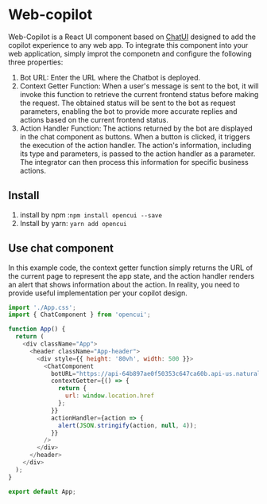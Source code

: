 # Web-copilot 
Web-Copilot is a React UI component based on [ChatUI](https://github.com/alibaba/ChatUI) designed to add the copilot experience to any web app. To integrate this component into your web application, simply improt the componetn and configure the following three properties:

1. Bot URL: Enter the URL where the Chatbot is deployed.
2. Context Getter Function: When a user's message is sent to the bot, it will invoke this function to retrieve the current frontend status before making the request. The obtained status will be sent to the bot as request parameters, enabling the bot to provide more accurate replies and actions based on the current frontend status.
3. Action Handler Function: The actions returned by the bot are displayed in the chat component as buttons. When a button is clicked, it triggers the execution of the action handler. The action's information, including its type and parameters, is passed to the action handler as a parameter. The integrator can then process this information for specific business actions.


## Install 
1. install by npm :`npm install opencui --save`
2. Install by yarn: `yarn add opencui`
   
## Use chat component 
In this example code, the context getter function simply returns the URL of the current page to represent the app state, and the action handler renders an alert that shows information about the action. In reality, you need to provide useful implementation per your copilot design.

```JavaScript
import './App.css';
import { ChatComponent } from 'opencui';

function App() {
  return (
    <div className="App">
      <header className="App-header">
        <div style={{ height: '80vh', width: 500 }}>
          <ChatComponent
            botURL="https://api-64b897ae0f50353c647ca60b.api-us.naturali.io/v1/en"
            contextGetter={() => {  
              return {
                url: window.location.href
              };
            }}
            actionHandler={action => {
              alert(JSON.stringify(action, null, 4));
            }}
          />
        </div>
      </header>
    </div>
  );
}

export default App;
```
